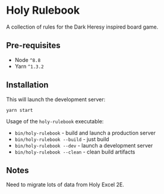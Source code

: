 # Holy Rulebook

A collection of rules for the Dark Heresy inspired board game.

## Pre-requisites

- Node `^8.8`
- Yarn `^1.3.2`

## Installation

This will launch the development server:

```
yarn start
```

Usage of the `holy-rulebook` executable:

- `bin/holy-rulebook` - build and launch a production server
- `bin/holy-rulebook --build` - just build
- `bin/holy-rulebook --dev` - launch a development server
- `bin/holy-rulebook --clean` - clean build artifacts

## Notes

Need to migrate lots of data from Holy Excel 2E.
